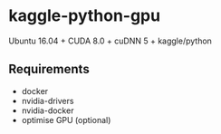 # kaggle-python-gpu
Ubuntu 16.04 + CUDA 8.0 + cuDNN 5 + kaggle/python

## Requirements
- docker
- nvidia-drivers
- nvidia-docker
- optimise GPU (optional)

